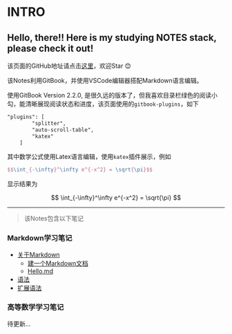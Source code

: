 # INTRO
Hello, there!! Here is my studying NOTES stack, please check it out!
---
该页面的GitHub地址请点击[这里](https://github.com/zhechendai/Notebook)，欢迎Star 😊

该Notes利用GitBook，并使用VSCode编辑器搭配Markdown语言编辑。

使用GitBook Version 2.2.0, 是很久远的版本了，但我喜欢目录栏绿色的阅读小勾，能清晰展现阅读状态和进度，该页面使用的`gitbook-plugins`，如下

```markdown
"plugins": [
        "splitter",
        "auto-scroll-table",
        "katex"
    ]
```
其中数学公式使用Latex语言编辑，使用`katex`插件展示，例如

```latex
$$\int_{-\infty}^\infty e^{-x^2} = \sqrt{\pi}$$
```

显示结果为

$$
\int_{-\infty}^\infty e^{-x^2} = \sqrt{\pi}
$$

---

>该Notes包含以下笔记

### Markdown学习笔记
* [关于Markdown](part1/intro1.md)
    - [建一个Markdown文档](ch1/sec1.md)
    - [Hello.md](ch1/sec2.md)
* [语法](part2/intro2.md)
* [扩展语法](part3/intro3.md)


### 高等数学学习笔记

待更新...






